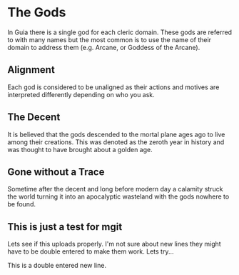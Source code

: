 # The Gods
In Guia there is a single god for each cleric domain. These gods are referred to with many names but the most common is to use the name of their domain to address them (e.g. Arcane, or Goddess of the Arcane). 

## Alignment
Each god is considered to be unaligned as their actions and motives are interpreted differently depending on who you ask.

## The Decent
It is believed that the gods descended to the mortal plane ages ago to live among their creations. This was denoted as the zeroth year in history and was thought to have brought about a golden age.

## Gone without a Trace
Sometime after the decent and long before modern day a calamity struck the world turning it into an apocalyptic wasteland with the gods nowhere to be found.

## This is just a test for mgit
Lets see if this uploads properly. I'm not sure about new lines they might have to be double entered to make them work. Lets try...

This is a double entered new line.